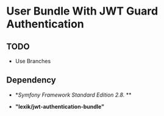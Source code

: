 User Bundle With JWT Guard Authentication
=========================================

TODO
-----

  * Use Branches

Dependency
----------

  * **Symfony Framework Standard Edition 2.8.* ** 

  * **"lexik/jwt-authentication-bundle"**